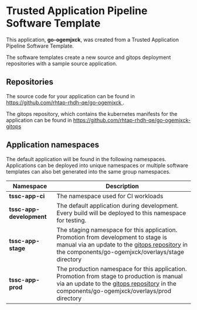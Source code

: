 # Trusted Application Pipeline Software Template

This application, **go-ogemjxck**, was created from a Trusted Application Pipeline Software Template.

The software templates create a new source and gitops deployment repositories with a sample source application. 

## Repositories

The source code for your application can be found in [https://github.com/rhtap-rhdh-qe/go-ogemjxck ](https://github.com/rhtap-rhdh-qe/go-ogemjxck ).
 
The gitops repository, which contains the kubernetes manifests for the application can be found in 
[https://github.com/rhtap-rhdh-qe/go-ogemjxck-gitops ](https://github.com/rhtap-rhdh-qe/go-ogemjxck-gitops ) 

## Application namespaces 

The default application will be found in the following namespaces. Applications can be deployed into unique namespaces or multiple software templates can also bet generated into the same group namespaces.  

|  Namespace   |  Description   |  
| -------- | -------- |
| **tssc-app-ci** | The namespace used for CI workloads |
| **tssc-app-development** | The default application during development. Every build will be deployed to this namespace for testing. |
| **tssc-app-stage** | The staging namespace for this application. Promotion from development to stage is manual via an update to the [gitops repository](https://github.com/rhtap-rhdh-qe/go-ogemjxck-gitops ) in the components/go-ogemjxck/overlays/stage directory |
| **tssc-app-prod** | The production namespace for this application. Promotion from stage to production is manual via an update to the [gitops repository](https://github.com/rhtap-rhdh-qe/go-ogemjxck-gitops ) in the components/go-ogemjxck/overlays/prod directory |